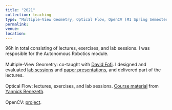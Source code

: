```yaml
---
title: "2021"
collection: teaching
type: "Multiple-View Geometry, Optical Flow, OpenCV (M1 Spring Semester)"
permalink: 
venue: 
location: 
---
```


96h in total consisting of lectures, exercises, and lab sessions. I was resposible for the Autonomous Robotics module. <br><br>
Multiple-View Geometry: co-taught with [David Fofi](http://www.davidfofi.net). I designed and evaluated [lab sessions](https://coda.io/@devesh-adlakha/lab-exercises) and [paper presentations](https://coda.io/@devesh-adlakha/vp-paper-presentation), and delivered part of the lectures. <br><br>
Optical Flow: lectures, exercises, and lab sessions. [Course material](https://drive.google.com/file/d/18CQYMBe5wUFGd3ODWDXEZWHRpUVPDd5I/view) from [Yannick Benezeth](https://sites.google.com/view/ybenezeth/home). <br><br>
OpenCV: [project](https://coda.io/@devesh-adlakha/opencv-project). 

